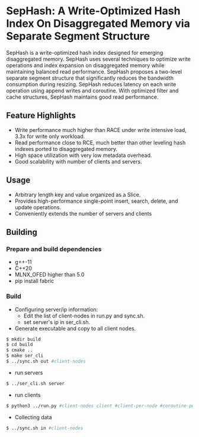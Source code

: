 # SepHash: A Write-Optimized Hash Index On Disaggregated Memory via Separate Segment Structure

SepHash is a write-optimized hash index designed for emerging disaggregated memory. SepHash uses several techniques to optimize write operations and index expansion on disaggregated memory while maintaining balanced read performance. SepHash proposes a two-level separate segment structure that significantly reduces the bandwidth consumption during resizing. SepHash reduces latency on each write operation using append writes and coroutine. With optimized filter and cache structures, SepHash maintains good read performance.

## Feature Highlights

- Write performance much higher than RACE under write intensive load, 3.3x for write only workload.
- Read performance close to RCE, much better than other leveling hash indexes ported to disaggregated memory.
- High space utilization with very low metadata overhead.
- Good scalability with number of clients and servers.

## Usage

- Arbitrary length key and value organized as a Slice.
- Provides high-performance single-point insert, search, delete, and update operations.
- Conveniently extends the number of servers and clients

## Building

### Prepare and build dependencies

- g++-11
- C++20
- MLNX_OFED higher than 5.0
- pip install fabric

### Build

- Configuring server/ip information:
    - Edit the list of client-nodes in run.py and sync.sh.
    - set server's ip in ser_cli.sh.
- Generate executable and copy to all client nodes.

```bash
$ mkdir build 
$ cd build
$ cmake ..
$ make ser_cli
$ ../sync.sh out #client-nodes
```

- run servers

```bash
$ ../ser_cli.sh server
```

- run clients

```bash
$ python3 ../run.py #client-nodes client #client-per-node #coroutine-per-client
```

- Collecting data

```bash
$ ../sync.sh in #client-nodes
```